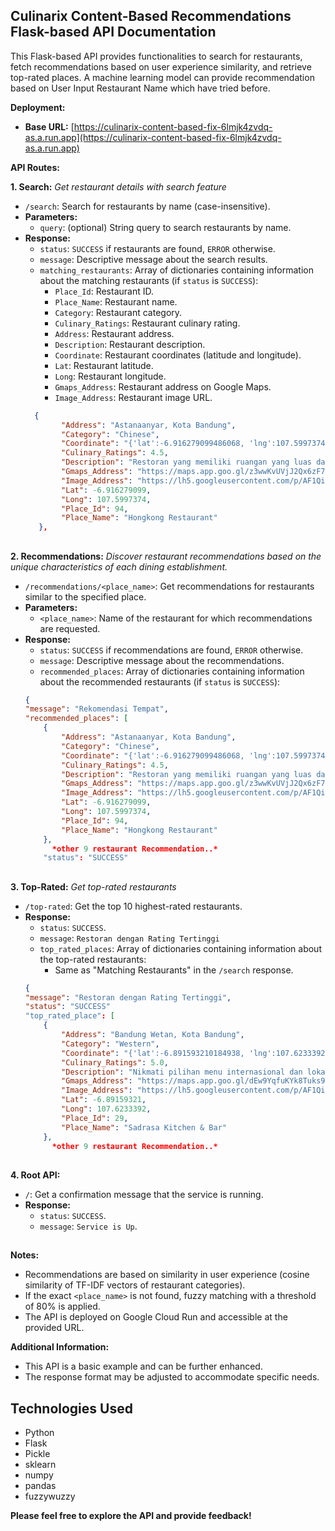 ## Culinarix Content-Based Recommendations Flask-based API Documentation

This Flask-based API provides functionalities to search for restaurants, fetch recommendations based on user experience similarity, and retrieve top-rated places. A machine learning model can provide recommendation based on User Input Restaurant Name which have tried before. 

**Deployment:**

* **Base URL:** [https://culinarix-content-based-fix-6lmjk4zvdq-as.a.run.app](https://culinarix-content-based-fix-6lmjk4zvdq-as.a.run.app)

**API Routes:**

**1. Search:**
*Get restaurant details with search feature*

* `/search`: Search for restaurants by name (case-insensitive).
* **Parameters:**
    * `query`: (optional) String query to search restaurants by name.
* **Response:**
    * `status`: `SUCCESS` if restaurants are found, `ERROR` otherwise.
    * `message`: Descriptive message about the search results.
    * `matching_restaurants`: Array of dictionaries containing information about the matching restaurants (if `status` is `SUCCESS`):
        * `Place_Id`: Restaurant ID.
        * `Place_Name`: Restaurant name.
        * `Category`: Restaurant category.
        * `Culinary_Ratings`: Restaurant culinary rating.
        * `Address`: Restaurant address.
        * `Description`: Restaurant description.
        * `Coordinate`: Restaurant coordinates (latitude and longitude).
        * `Lat`: Restaurant latitude.
        * `Long`: Restaurant longitude.
        * `Gmaps_Address`: Restaurant address on Google Maps.
        * `Image_Address`: Restaurant image URL.
    ```json
      {
            "Address": "Astanaanyar, Kota Bandung",
            "Category": "Chinese",
            "Coordinate": "{'lat':-6.916279099486068, 'lng':107.59973743179438}",
            "Culinary_Ratings": 4.5,
            "Description": "Restoran yang memiliki ruangan yang luas dan cocok untuk berbagai acara, menawarkan beragam                   menu hidangan China, termasuk pork hong.",
            "Gmaps_Address": "https://maps.app.goo.gl/z3wwKvUVjJ2Qx6zF7",
            "Image_Address": "https://lh5.googleusercontent.com/p/AF1QipPRHbJIucHceFJTu_FMQGyP9ts6HG0F5CpVg1XD=w122-h92-k-               no",
            "Lat": -6.916279099,
            "Long": 107.5997374,
            "Place_Id": 94,
            "Place_Name": "Hongkong Restaurant"
       },
    ```
##

**2. Recommendations:**
*Discover restaurant recommendations based on the unique characteristics of each dining establishment.*

* `/recommendations/<place_name>`: Get recommendations for restaurants similar to the specified place.
* **Parameters:**
    * `<place_name>`: Name of the restaurant for which recommendations are requested.
* **Response:**
    * `status`: `SUCCESS` if recommendations are found, `ERROR` otherwise.
    * `message`: Descriptive message about the recommendations.
    * `recommended_places`: Array of dictionaries containing information about the recommended restaurants (if `status` is `SUCCESS`):
    ```json
   {
    "message": "Rekomendasi Tempat",
    "recommended_places": [
        {
            "Address": "Astanaanyar, Kota Bandung",
            "Category": "Chinese",
            "Coordinate": "{'lat':-6.916279099486068, 'lng':107.59973743179438}",
            "Culinary_Ratings": 4.5,
            "Description": "Restoran yang memiliki ruangan yang luas dan cocok untuk berbagai acara, menawarkan beragam                   menu hidangan China, termasuk pork hong.",
            "Gmaps_Address": "https://maps.app.goo.gl/z3wwKvUVjJ2Qx6zF7",
            "Image_Address": "https://lh5.googleusercontent.com/p/AF1QipPRHbJIucHceFJTu_FMQGyP9ts6HG0F5CpVg1XD=w122-h92-k-               no",
            "Lat": -6.916279099,
            "Long": 107.5997374,
            "Place_Id": 94,
            "Place_Name": "Hongkong Restaurant"
        },
          *other 9 restaurant Recommendation..*
        "status": "SUCCESS"
    ```
        
##

**3. Top-Rated:**
*Get top-rated restaurants*

* `/top-rated`: Get the top 10 highest-rated restaurants.
* **Response:**
    * `status`: `SUCCESS`.
    * `message`: `Restoran dengan Rating Tertinggi`
    * `top_rated_places`: Array of dictionaries containing information about the top-rated restaurants:
        * Same as "Matching Restaurants" in the `/search` response.
    ```json
   {
    "message": "Restoran dengan Rating Tertinggi",
    "status": "SUCCESS"
    "top_rated_place": [
        {
            "Address": "Bandung Wetan, Kota Bandung",
            "Category": "Western",
            "Coordinate": "{'lat':-6.891593210184938, 'lng':107.62333924190962}",
            "Culinary_Ratings": 5.0,
            "Description": "Nikmati pilihan menu internasional dan lokal kami yang beragam dengan variasi ala carte. Menu ini mengutamakan bahan-bahan organik lokal dan mendukung keberlanjutan, sambil mempertahankan keaslian warisan lokal. Semua hidangan disajikan dengan sentuhan teknik memasak klasik, menawarkan pengalaman rasa terbaik dari masakan Indonesia-Sunda yang segar. Temukan juga ragam minuman pilihan yang disiapkan dengan antusiasme oleh bartender kami.",
            "Gmaps_Address": "https://maps.app.goo.gl/dEw9YqfuKYk8Tuks9",
            "Image_Address": "https://lh5.googleusercontent.com/p/AF1QipMidZxzG5xcO94yNPt_uWX4ivA90bdbPS6Lp36Y=w122-h92-k-no",
            "Lat": -6.89159321,
            "Long": 107.6233392,
            "Place_Id": 29,
            "Place_Name": "Sadrasa Kitchen & Bar"
        },
          *other 9 restaurant Recommendation..*
    ```
##

**4. Root API:**

* `/`: Get a confirmation message that the service is running.
* **Response:**
    * `status`: `SUCCESS`.
    * `message`: `Service is Up`.
##
**Notes:**

* Recommendations are based on similarity in user experience (cosine similarity of TF-IDF vectors of restaurant categories).
* If the exact `<place_name>` is not found, fuzzy matching with a threshold of 80% is applied.
* The API is deployed on Google Cloud Run and accessible at the provided URL.

**Additional Information:**

* This API is a basic example and can be further enhanced.
* The response format may be adjusted to accommodate specific needs.

## Technologies Used

- Python
- Flask
- Pickle
- sklearn
- numpy
- pandas
- fuzzywuzzy

**Please feel free to explore the API and provide feedback!**

